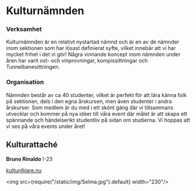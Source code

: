 # Kulturnämnden

### Verksamhet
Kulturnämnden är en relativt nystartad nämnd och är en av de nämnder inom sektionen som har lösast definierat syfte, vilket innebär att vi har mycket frihet i det vi gör! Några vinnande koncept inom nämnden under åren har varit ost- och vinprovningar, kompissittningar och Tunnelbanesittningen. 

### Organisation
Nämnden består av ca 40 studenter, vilket är perfekt för att lära känna folk på sektionen, dels i den egna årskursen, men även studenter i andra årskurser. Som medlem är du med i ett skönt gäng där vi tillsammans utvecklar och kommer på nya idéer till våra event där målet är att skapa ett spännande och händelserikt studentliv på sidan om studierna. Vi hoppas att vi ses på våra events under året!


## Kulturattaché

__Bruno Rinaldo__ I-23

kultur@iare.nu

<img src={require("/static/img/Selma.jpg").default} width="230"/>


